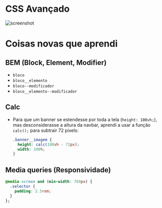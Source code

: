 # CSS Avançado

![screenshot](https://github.com/guiemi-learning-center/Advanced-CSS/blob/master/1-arquitetura-css/arquitetura-css-assets/assets/img/screenshot.jpg)

# Coisas novas que aprendi

## BEM (Block, Element, Modifier)

* `bloco`
* `bloco__elemento`
* `bloco--modificador`
* `bloco__elemento--modificador`

## Calc

* Para que um banner se estendesse por toda a tela (`height: 100vh;`), mas desconsiderasse a altura da navbar, aprendi a usar a função `calc();` para subtrair 72 pixels:

  ```css
  .banner__imagem {
    height: calc(100vh - 72px);
    width: 100%;
  }
  ```

  

## Media queries (Responsividade)

```css
@media screen and (min-width: 768px) {
  .selector {
    padding: 2.5rem;
  }
};
```

